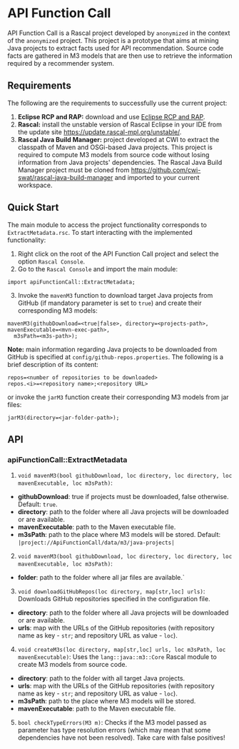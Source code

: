 # API Function Call

API Function Call is a Rascal project developed by `anonymized` in the context of the `anonymized` project. This project is a prototype that aims at mining Java projects to extract facts used for API recommendation. Source code facts are gathered in M3 models that are then use to retrieve the information required by a recommender system.

## Requirements
The following are the requirements to successfully use the current project:

1. **Eclipse RCP and RAP:** download and use [Eclipse RCP and RAP](https://www.eclipse.org/downloads/download.php?file=/technology/epp/downloads/release/photon/R/eclipse-rcp-photon-R-macosx-cocoa-x86_64.dmg).
2. **Rascal:** install the unstable version of Rascal Eclipse in your IDE from the update site https://update.rascal-mpl.org/unstable/.
3. **Rascal Java Build Manager:** project developed at CWI to extract the classpath of Maven and OSGi-based Java projects. This project is required to compute M3 models from source code without losing information from Java projects' dependencies. The Rascal Java Build Manager project must be cloned from https://github.com/cwi-swat/rascal-java-build-manager and imported to your current workspace.

## Quick Start
The main module to access the project functionality corresponds to `ExtractMetadata.rsc`. To start interacting with the implemented functionality:

1. Right click on the root of the API Function Call project and select the option `Rascal Console`.
2. Go to the `Rascal Console` and import the main module: 
```
import apiFunctionCall::ExtractMetadata;
```
3. Invoke the ```mavenM3``` function to download target Java projects from GitHub (if mandatory parameter is set to `true`) and create their corresponding M3 models:
```
mavenM3(githubDownload=<true|false>, directory=<projects-path>, mavenExecutable=<mvn-exec-path>, 
  m3sPath=<m3s-path>);
```
**Note:** main information regarding Java projects to be downloaded from GitHub is specified at `config/github-repos.properties`. The following is a brief description of its content:
```
repos=<number of repositories to be downloaded>
repos.<i>=<repository name>;<repository URL>
```
or invoke the ```jarM3``` function create their corresponding M3 models from jar files:
```
jarM3(directory=<jar-folder-path>);
```

## API

### apiFunctionCall::ExtractMetadata

1. `void mavenM3(bool githubDownload, loc directory, loc directory, loc mavenExecutable, loc m3sPath)`:
- **githubDownload**: true if projects must be downloaded, false otherwise. Default: `true`.
- **directory**: path to the folder where all Java projects will be downloaded or are available.
- **mavenExecutable**: path to the Maven executable file.
- **m3sPath**: path to the place where M3 models will be stored. Default: `|project://ApiFunctionCall/data/m3/java-projects|`
2. `void mavenM3(bool githubDownload, loc directory, loc directory, loc mavenExecutable, loc m3sPath)`:
- **folder**: path to the folder where all jar files are available.`
           
3. `void downloadGitHubRepos(loc directory, map[str,loc] urls)`:
Downloads GitHub repositories specified in the configuration file.
- **directory**: path to the folder where all Java projects will be downloaded or are available.
- **urls**: map with the URLs of the GitHub repositories (with repository name as key - `str`; and repository URL as value - `loc`).

4. `void createM3s(loc directory, map[str,loc] urls, loc m3sPath, loc mavenExecutable)`:
Uses the `lang::java::m3::Core` Rascal module to create M3 models from source code. 
- **directory**: path to the folder with all target Java projects.
- **urls**: map with the URLs of the GitHub repositories (with repository name as key - `str`; and repository URL as value - `loc`).
- **m3sPath**: path to the place where M3 models will be stored.
- **mavenExecutable**: path to the Maven executable file.

5. `bool checkTypeErrors(M3 m)`:
Checks if the M3 model passed as parameter has type resolution errors (which may mean that some dependencies have not been resolved). Take care with false positives!
